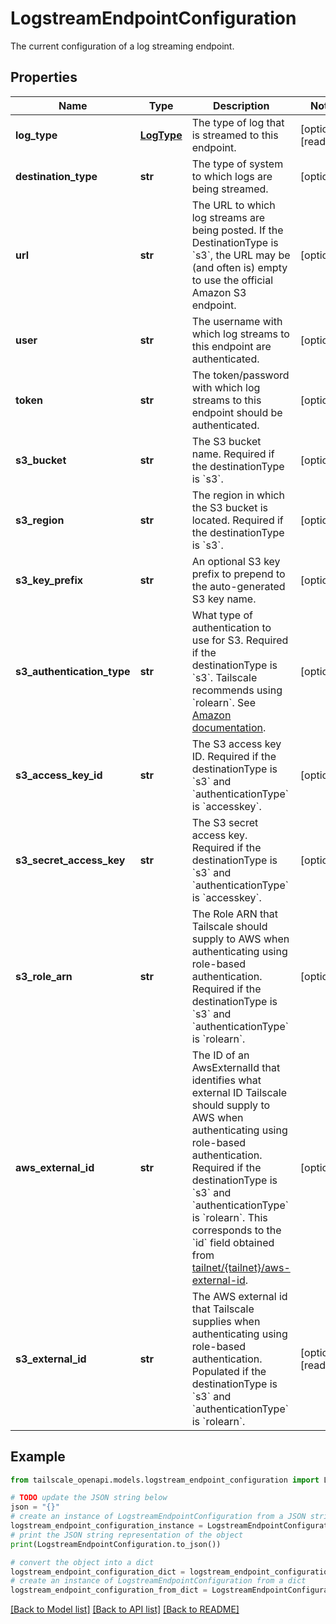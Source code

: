 # LogstreamEndpointConfiguration

The current configuration of a log streaming endpoint.

## Properties

Name | Type | Description | Notes
------------ | ------------- | ------------- | -------------
**log_type** | [**LogType**](LogType.md) | The type of log that is streamed to this endpoint. | [optional] [readonly] 
**destination_type** | **str** | The type of system to which logs are being streamed. | [optional] 
**url** | **str** | The URL to which log streams are being posted. If the DestinationType is &#x60;s3&#x60;, the URL may be (and often is) empty to use the official Amazon S3 endpoint. | [optional] 
**user** | **str** | The username with which log streams to this endpoint are authenticated. | [optional] 
**token** | **str** | The token/password with which log streams to this endpoint should be authenticated. | [optional] 
**s3_bucket** | **str** | The S3 bucket name. Required if the destinationType is &#x60;s3&#x60;. | [optional] 
**s3_region** | **str** | The region in which the S3 bucket is located. Required if the destinationType is &#x60;s3&#x60;. | [optional] 
**s3_key_prefix** | **str** | An optional S3 key prefix to prepend to the auto-generated S3 key name. | [optional] 
**s3_authentication_type** | **str** | What type of authentication to use for S3. Required if the destinationType is &#x60;s3&#x60;. Tailscale recommends using &#x60;rolearn&#x60;. See [Amazon documentation](https://docs.aws.amazon.com/IAM/latest/UserGuide/id_roles_common-scenarios_third-party.html). | [optional] 
**s3_access_key_id** | **str** | The S3 access key ID. Required if the destinationType is &#x60;s3&#x60; and &#x60;authenticationType&#x60; is &#x60;accesskey&#x60;. | [optional] 
**s3_secret_access_key** | **str** | The S3 secret access key. Required if the destinationType is &#x60;s3&#x60; and &#x60;authenticationType&#x60; is &#x60;accesskey&#x60;. | [optional] 
**s3_role_arn** | **str** | The Role ARN that Tailscale should supply to AWS when authenticating using role-based authentication. Required if the destinationType is &#x60;s3&#x60; and &#x60;authenticationType&#x60; is &#x60;rolearn&#x60;. | [optional] 
**aws_external_id** | **str** | The ID of an AwsExternalId that identifies what external ID Tailscale should supply to AWS when authenticating using role-based authentication. Required if the destinationType is &#x60;s3&#x60; and &#x60;authenticationType&#x60; is &#x60;rolearn&#x60;. This corresponds to the &#x60;id&#x60; field obtained from [tailnet/{tailnet}/aws-external-id](#tag/logging/POST/tailnet/{tailnet}/aws-external-id). | [optional] 
**s3_external_id** | **str** | The AWS external id that Tailscale supplies when authenticating using role-based authentication. Populated if the destinationType is &#x60;s3&#x60; and &#x60;authenticationType&#x60; is &#x60;rolearn&#x60;. | [optional] [readonly] 

## Example

```python
from tailscale_openapi.models.logstream_endpoint_configuration import LogstreamEndpointConfiguration

# TODO update the JSON string below
json = "{}"
# create an instance of LogstreamEndpointConfiguration from a JSON string
logstream_endpoint_configuration_instance = LogstreamEndpointConfiguration.from_json(json)
# print the JSON string representation of the object
print(LogstreamEndpointConfiguration.to_json())

# convert the object into a dict
logstream_endpoint_configuration_dict = logstream_endpoint_configuration_instance.to_dict()
# create an instance of LogstreamEndpointConfiguration from a dict
logstream_endpoint_configuration_from_dict = LogstreamEndpointConfiguration.from_dict(logstream_endpoint_configuration_dict)
```
[[Back to Model list]](../README.md#documentation-for-models) [[Back to API list]](../README.md#documentation-for-api-endpoints) [[Back to README]](../README.md)


